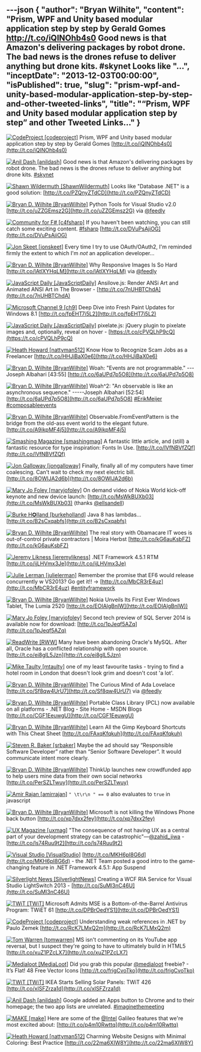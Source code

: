 ---json
{
  "author": "Bryan Wilhite",
  "content": "Prism, WPF and Unity based modular application step by step by Gerald Gomes http://t.co/iQINOhb4s0  Good news is that Amazon's delivering packages by robot drone. The bad news is the drones refuse to deliver anything but drone kits. #skynet  Looks like \"...",
  "inceptDate": "2013-12-03T00:00:00",
  "isPublished": true,
  "slug": "prism-wpf-and-unity-based-modular-application-step-by-step-and-other-tweeted-links",
  "title": "“Prism, WPF and Unity based modular application step by step” and other Tweeted Links…"
}
---

[<img alt="CodeProject [codeproject]" src="https://songhay.blob.core.windows.net/shared-social-twitter/codeproject.png">](http://t.co/4uZjbAWyZS "CodeProject [codeproject]") <span>Prism, WPF and Unity based modular application step by step by Gerald Gomes [http://t.co/iQINOhb4s0](http://t.co/iQINOhb4s0)</span>

[<img alt="Anil Dash [anildash]" src="https://songhay.blob.core.windows.net/shared-social-twitter/anildash.jpeg">](http://t.co/bYdUHcbbxR "Anil Dash [anildash]") <span>Good news is that Amazon's delivering packages by robot drone. The bad news is the drones refuse to deliver anything but drone kits. [#skynet](http://search.twitter.com/search?q=%23skynet)</span>

[<img alt="Shawn Wildermuth [ShawnWildermuth]" src="https://songhay.blob.core.windows.net/shared-social-twitter/ShawnWildermuth.jpeg">](http://t.co/hPv2Ab2BJm "Shawn Wildermuth [ShawnWildermuth]") <span>Looks like "Database .NET" is a good solution: [http://t.co/PZQnyZTdCD](http://t.co/PZQnyZTdCD)</span>

[<img alt="Bryan D. Wilhite [BryanWilhite]" src="https://songhay.blob.core.windows.net/shared-social-twitter/BryanWilhite.jpeg">](http://t.co/KevCQ5bvaW "Bryan D. Wilhite [BryanWilhite]") <span>Python Tools for Visual Studio v2.0 [http://t.co/uZZGEmsz2G](http://t.co/uZZGEmsz2G) via [@feedly](http://twitter.com/feedly)</span>

[<img alt="Community for F# [c4fsharp]" src="https://songhay.blob.core.windows.net/shared-social-twitter/c4fsharp.png">](http://t.co/eFL2jBrP9G "Community for F# [c4fsharp]") <span>If you haven't been watching, you can still catch some exciting content. [#fsharp](http://search.twitter.com/search?q=%23fsharp) [http://t.co/DVuPsAjiOG](http://t.co/DVuPsAjiOG)</span>

[<img alt="Jon Skeet [jonskeet]" src="https://songhay.blob.core.windows.net/shared-social-twitter/jonskeet.jpg">](http://t.co/87hG0owFaP "Jon Skeet [jonskeet]") <span>Every time I try to use OAuth/OAuth2, I'm reminded firmly the extent to which I'm *not* an application developer...</span>

[<img alt="Bryan D. Wilhite [BryanWilhite]" src="https://songhay.blob.core.windows.net/shared-social-twitter/BryanWilhite.jpeg">](http://t.co/KevCQ5bvaW "Bryan D. Wilhite [BryanWilhite]") <span>Why Responsive Images Is So Hard [http://t.co/lAtlXYHqLM](http://t.co/lAtlXYHqLM) via [@feedly](http://twitter.com/feedly)</span>

[<img alt="JavaScript Daily [JavaScriptDaily]" src="https://songhay.blob.core.windows.net/shared-social-twitter/JavaScriptDaily.png">](http://t.co/QqtQM7TKC4 "JavaScript Daily [JavaScriptDaily]") <span>Ansilove.js: Render ANSi Art and Animated ANSI Art in The Browser - [http://t.co/7nUHBTChdA](http://t.co/7nUHBTChdA)</span>

[<img alt="Microsoft Channel 9 [ch9]" src="https://songhay.blob.core.windows.net/shared-social-twitter/ch9.png">](http://t.co/azjEhFytrz "Microsoft Channel 9 [ch9]") <span>Deep Dive into Fresh Paint Updates for Windows 8.1 [http://t.co/fpEHT7i5L2](http://t.co/fpEHT7i5L2)</span>

[<img alt="JavaScript Daily [JavaScriptDaily]" src="https://songhay.blob.core.windows.net/shared-social-twitter/JavaScriptDaily.png">](http://t.co/QqtQM7TKC4 "JavaScript Daily [JavaScriptDaily]") <span>pixelate.js: jQuery plugin to pixelate images and, optionally, reveal on hover - [https://t.co/cPVQLhP9cQ](https://t.co/cPVQLhP9cQ)</span>

[<img alt="Heath Howard [nattyman512]" src="https://songhay.blob.core.windows.net/shared-social-twitter/nattyman512.jpg">](http://t.co/UnovmrcbAZ "Heath Howard [nattyman512]") <span>Know How to Recognize Scam Jobs as a Freelancer [http://t.co/HHJiBaX0e6](http://t.co/HHJiBaX0e6)</span>

[<img alt="Bryan D. Wilhite [BryanWilhite]" src="https://songhay.blob.core.windows.net/shared-social-twitter/BryanWilhite.jpeg">](http://t.co/KevCQ5bvaW "Bryan D. Wilhite [BryanWilhite]") <span>Woah: "Events are not programmable." ---Joseph Albahari [43:55] [http://t.co/6aUPd7p5O8](http://t.co/6aUPd7p5O8)</span>

[<img alt="Bryan D. Wilhite [BryanWilhite]" src="https://songhay.blob.core.windows.net/shared-social-twitter/BryanWilhite.jpeg">](http://t.co/KevCQ5bvaW "Bryan D. Wilhite [BryanWilhite]") <span>Woah^2: "An observable is like an asynchronous sequence." -----Joseph Albahari [52:54] [http://t.co/6aUPd7p5O8](http://t.co/6aUPd7p5O8) [#ErikMeijer](http://search.twitter.com/search?q=%23ErikMeijer) [#composableevents](http://search.twitter.com/search?q=%23composableevents)</span>

[<img alt="Bryan D. Wilhite [BryanWilhite]" src="https://songhay.blob.core.windows.net/shared-social-twitter/BryanWilhite.jpeg">](http://t.co/KevCQ5bvaW "Bryan D. Wilhite [BryanWilhite]") <span>Observable.FromEventPattern is the bridge from the old-ass event world to the elegant future. [http://t.co/A9ikpMF4j5](http://t.co/A9ikpMF4j5)</span>

[<img alt="Smashing Magazine [smashingmag]" src="https://songhay.blob.core.windows.net/shared-social-twitter/smashingmag.png">](http://t.co/GWd3gP4kCk "Smashing Magazine [smashingmag]") <span>A fantastic little article, and (still) a fantastic resource for type inspiration: Fonts In Use. [http://t.co/lVfNBVfZQf](http://t.co/lVfNBVfZQf)</span>

[<img alt="Jon Galloway [jongalloway]" src="https://songhay.blob.core.windows.net/shared-social-twitter/jongalloway.jpeg">](http://t.co/yxzvrKls5h "Jon Galloway [jongalloway]") <span>Finally, finally all of my computers have timer coalescing. Can't wait to check my next electric bill. [http://t.co/8OWIJA2d6b](http://t.co/8OWIJA2d6b)</span>

[<img alt="Mary Jo Foley [maryjofoley]" src="https://songhay.blob.core.windows.net/shared-social-twitter/maryjofoley.png">](http://t.co/qJf6Vbi9nq "Mary Jo Foley [maryjofoley]") <span>On demand video of Nokia World kick-off keynote and new device launch: [http://t.co/MsWkBUXb03](http://t.co/MsWkBUXb03) (thanks [@ellsandell](http://twitter.com/ellsandell))</span>

[<img alt="Burke H✪lland [burkeholland]" src="https://songhay.blob.core.windows.net/shared-social-twitter/burkeholland.jpeg">](http://t.co/csGcAbWUpx "Burke H✪lland [burkeholland]") <span>Java 8 has lambdas... [http://t.co/B2sCxqabfs](http://t.co/B2sCxqabfs)</span>

[<img alt="Bryan D. Wilhite [BryanWilhite]" src="https://songhay.blob.core.windows.net/shared-social-twitter/BryanWilhite.jpeg">](http://t.co/KevCQ5bvaW "Bryan D. Wilhite [BryanWilhite]") <span>The real story with Obamacare IT woes is out-of-control private contractors | Moira Herbst [http://t.co/kG6auKsbFZ](http://t.co/kG6auKsbFZ)</span>

[<img alt="Jeremy Likness [jeremylikness]" src="https://songhay.blob.core.windows.net/shared-social-twitter/jeremylikness.png">](http://t.co/tv3balGz2r "Jeremy Likness [jeremylikness]") <span>.NET Framework 4.5.1 RTM [http://t.co/ijLHVmx3Je](http://t.co/ijLHVmx3Je)</span>

[<img alt="Julie Lerman [julielerman]" src="https://songhay.blob.core.windows.net/shared-social-twitter/julielerman.jpeg">](http://t.co/XnjXlnehzl "Julie Lerman [julielerman]") <span>Remember the promise that EF6 would release concurrently w VS2013? Go get it!! -&gt; [http://t.co/MbCR3rE4uz](http://t.co/MbCR3rE4uz) [#entityframework](http://search.twitter.com/search?q=%23entityframework)</span>

[<img alt="Bryan D. Wilhite [BryanWilhite]" src="https://songhay.blob.core.windows.net/shared-social-twitter/BryanWilhite.jpeg">](http://t.co/KevCQ5bvaW "Bryan D. Wilhite [BryanWilhite]") <span>Nokia Unveils Its First Ever Windows Tablet, The Lumia 2520 [http://t.co/EOIAlgBnlW](http://t.co/EOIAlgBnlW))</span>

[<img alt="Mary Jo Foley [maryjofoley]" src="https://songhay.blob.core.windows.net/shared-social-twitter/maryjofoley.png">](http://t.co/qJf6Vbi9nq "Mary Jo Foley [maryjofoley]") <span>Second tech preview of SQL Server 2014 is available now for download: [http://t.co/1pJeqf5AZq](http://t.co/1pJeqf5AZq)</span>

[<img alt="ReadWrite [RWW]" src="https://songhay.blob.core.windows.net/shared-social-twitter/RWW.jpeg">](http://t.co/pi102Lb7UV "ReadWrite [RWW]") <span>Many have been abandoning Oracle's MySQL. After all, Oracle has a conflicted relationship with open source. [http://t.co/ei8glL5Jzn](http://t.co/ei8glL5Jzn)</span>

[<img alt="Mike Taulty [mtaulty]" src="https://songhay.blob.core.windows.net/shared-social-twitter/mtaulty.png">](http://t.co/iVomBMJ51E "Mike Taulty [mtaulty]") <span>one of my least favourite tasks - trying to find a hotel room in London that doesn't look grim and doesn't cost 'a lot'.</span>

[<img alt="Bryan D. Wilhite [BryanWilhite]" src="https://songhay.blob.core.windows.net/shared-social-twitter/BryanWilhite.jpeg">](http://t.co/KevCQ5bvaW "Bryan D. Wilhite [BryanWilhite]") <span>The Curious Mind of Ada Lovelace [http://t.co/Sf8qw4UrU7](http://t.co/Sf8qw4UrU7) via [@feedly](http://twitter.com/feedly)</span>

[<img alt="Bryan D. Wilhite [BryanWilhite]" src="https://songhay.blob.core.windows.net/shared-social-twitter/BryanWilhite.jpeg">](http://t.co/KevCQ5bvaW "Bryan D. Wilhite [BryanWilhite]") <span>Portable Class Library (PCL) now available on all platforms - .NET Blog - Site Home - MSDN Blogs [http://t.co/CGF1EeuwgU](http://t.co/CGF1EeuwgU)</span>

[<img alt="Bryan D. Wilhite [BryanWilhite]" src="https://songhay.blob.core.windows.net/shared-social-twitter/BryanWilhite.jpeg">](http://t.co/KevCQ5bvaW "Bryan D. Wilhite [BryanWilhite]") <span>Learn All the Gimp Keyboard Shortcuts with This Cheat Sheet [http://t.co/FAxqKfqkuh](http://t.co/FAxqKfqkuh)</span>

[<img alt="Steven R. Baker [srbaker]" src="https://songhay.blob.core.windows.net/shared-social-twitter/srbaker.jpeg">](http://t.co/1cfzvEWw5L "Steven R. Baker [srbaker]") <span>Maybe the ad should say “Responsible Software Developer” rather than “Senior Software Developer”. It would communicate intent more clearly.</span>

[<img alt="Bryan D. Wilhite [BryanWilhite]" src="https://songhay.blob.core.windows.net/shared-social-twitter/BryanWilhite.jpeg">](http://t.co/KevCQ5bvaW "Bryan D. Wilhite [BryanWilhite]") <span>ThinkUp launches new crowdfunded app to help users mine data from their own social networks [http://t.co/PerSZLTwuy](http://t.co/PerSZLTwuy)</span>

[<img alt="Amir Rajan [amirrajan]" src="https://songhay.blob.core.windows.net/shared-social-twitter/amirrajan.jpeg">](http://t.co/niqjPo2MEw "Amir Rajan [amirrajan]") <span>`" \t\r\n " == 0` also evaluates to `true` in javascript</span>

[<img alt="Bryan D. Wilhite [BryanWilhite]" src="https://songhay.blob.core.windows.net/shared-social-twitter/BryanWilhite.jpeg">](http://t.co/KevCQ5bvaW "Bryan D. Wilhite [BryanWilhite]") <span>Microsoft is not killing the Windows Phone back button [http://t.co/xp7dxx2fey](http://t.co/xp7dxx2fey)</span>

[<img alt="UX Magazine [uxmag]" src="https://songhay.blob.core.windows.net/shared-social-twitter/uxmag.png">](http://t.co/YnAF5lOu1u "UX Magazine [uxmag]") <span>"The consequence of not having UX as a central part of your development strategy can be catastrophic"—[@zahid_jiwa](http://twitter.com/zahid_jiwa) - [http://t.co/ls74Ruu9t2](http://t.co/ls74Ruu9t2)</span>

[<img alt="Visual Studio [VisualStudio]" src="https://songhay.blob.core.windows.net/shared-social-twitter/VisualStudio.png">](http://t.co/OqnL9IGcUY "Visual Studio [VisualStudio]") <span>[http://t.co/MKH6pI8G6d](http://t.co/MKH6pI8G6d) - the .NET Team posted a good intro to the game-changing feature in .NET Framework 4.5.1: App Suspend</span>

[<img alt="Silverlight News [SilverlightNews]" src="https://songhay.blob.core.windows.net/shared-social-twitter/SilverlightNews.png">](http://t.co/SBfvxCZmw1 "Silverlight News [SilverlightNews]") <span>Creating a WCF RIA Service for Visual Studio LightSwitch 2013 - [http://t.co/SuMl3nC46U](http://t.co/SuMl3nC46U)</span>

[<img alt="TWiT [TWiT]" src="https://songhay.blob.core.windows.net/shared-social-twitter/TWiT.png">](http://t.co/TRi6EThTtU "TWiT [TWiT]") <span>Microsoft Admits MSE is a Bottom-of-the-Barrel Antivirus Program: TWiET 61 [http://t.co/DPBrOedYS1](http://t.co/DPBrOedYS1)</span>

[<img alt="CodeProject [codeproject]" src="https://songhay.blob.core.windows.net/shared-social-twitter/codeproject.png">](http://t.co/4uZjbAWyZS "CodeProject [codeproject]") <span>Understanding weak references in .NET by Paulo Zemek [http://t.co/RcK7LMxQ2m](http://t.co/RcK7LMxQ2m)</span>

[<img alt="Tom Warren [tomwarren]" src="https://songhay.blob.core.windows.net/shared-social-twitter/tomwarren.jpeg">](http://t.co/fx0aQDqYw5 "Tom Warren [tomwarren]") <span>MS isn't commenting on its YouTube app reversal, but I suspect they're going to have to ultimately build in HTML5 [http://t.co/xuZ1PZcLX7](http://t.co/xuZ1PZcLX7)</span>

[<img alt="Medialoot [MediaLoot]" src="https://songhay.blob.core.windows.net/shared-social-twitter/MediaLoot.png">](http://t.co/7OxBze0B8M "Medialoot [MediaLoot]") <span>Did you grab this popular [@medialoot](http://twitter.com/medialoot) freebie? - It’s Flat! 48 Free Vector Icons [http://t.co/frigCvoTko](http://t.co/frigCvoTko)</span>

[<img alt="TWiT [TWiT]" src="https://songhay.blob.core.windows.net/shared-social-twitter/TWiT.png">](http://t.co/TRi6EThTtU "TWiT [TWiT]") <span>IKEA Starts Selling Solar Panels: TWiT 426 [http://t.co/xISFZrza1d](http://t.co/xISFZrza1d)</span>

[<img alt="Anil Dash [anildash]" src="https://songhay.blob.core.windows.net/shared-social-twitter/anildash.jpeg">](http://t.co/bYdUHcbbxR "Anil Dash [anildash]") <span>Google added an Apps button to Chrome and to their homepage; the two app lists are unrelated. [#imaginethemeeting](http://search.twitter.com/search?q=%23imaginethemeeting)</span>

[<img alt="MAKE [make]" src="https://songhay.blob.core.windows.net/shared-social-twitter/make.png">](http://t.co/XBHU0l5Asx "MAKE [make]") <span>Here are some of the [@Intel](http://twitter.com/Intel) Galileo features that we're most excited about: [http://t.co/p4m10Rwttq](http://t.co/p4m10Rwttq)</span>

[<img alt="Heath Howard [nattyman512]" src="https://songhay.blob.core.windows.net/shared-social-twitter/nattyman512.jpg">](http://t.co/UnovmrcbAZ "Heath Howard [nattyman512]") <span>Charming Website Designs with Minimal Coloring: Best Practice [http://t.co/22ma6XIW8Y](http://t.co/22ma6XIW8Y)</span>
